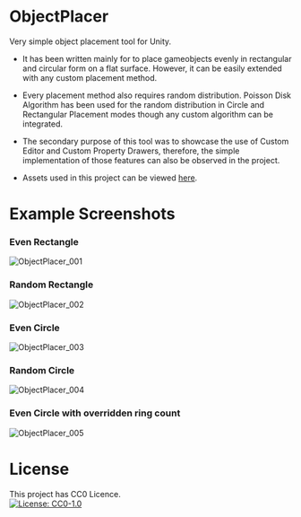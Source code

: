 # ObjectPlacer

Very simple object placement tool for Unity.   

* It has been written mainly for to place gameobjects evenly in rectangular and circular form on a flat surface. However, it can be easily extended with any custom placement method.
* Every placement method also requires random distribution. Poisson Disk Algorithm has been used for the random distribution in Circle and Rectangular Placement modes though any custom algorithm can be integrated.
* The secondary purpose of this tool was to showcase the use of Custom Editor and Custom Property Drawers, therefore, the simple implementation of those features can also be observed in the project.

* Assets used in this project can be viewed [here](https://assetstore.unity.com/packages/3d/environments/lowpoly-environment-nature-free-medieval-fantasy-series-187052).

# Example Screenshots

### Even Rectangle
![ObjectPlacer_001](https://github.com/darkstornmetu/ObjectPlacer/assets/129167887/b4a2c565-7057-4633-8618-767846c425ce)

### Random Rectangle
![ObjectPlacer_002](https://github.com/darkstornmetu/ObjectPlacer/assets/129167887/f8b74640-63e3-4ff4-a03b-0826ff749164)

### Even Circle
![ObjectPlacer_003](https://github.com/darkstornmetu/ObjectPlacer/assets/129167887/662680fa-8076-4f83-8b76-54020bf505a8)

### Random Circle
![ObjectPlacer_004](https://github.com/darkstornmetu/ObjectPlacer/assets/129167887/118fa82a-d0a1-49a1-a140-9c173b86b879)

### Even Circle with overridden ring count
![ObjectPlacer_005](https://github.com/darkstornmetu/ObjectPlacer/assets/129167887/f3c5d1a4-bff2-4e0e-bcc5-bf99612c93a4)

# License
This project has CC0 Licence. <br />
[![License: CC0-1.0](https://licensebuttons.net/l/zero/1.0/80x15.png)](http://creativecommons.org/publicdomain/zero/1.0/)
